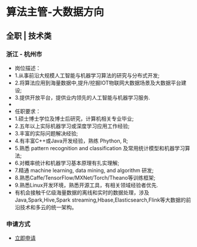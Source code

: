 
# 算法主管-大数据方向
## 全职  |  技术类
### 浙江 - 杭州市

- 岗位描述：
- 1.从事前沿大规模人工智能与机器学习算法的研究与分布式开发;
- 2.将算法应用到海量数据中,提升/挖掘IOT物联网大数据场景及大数据平台建设;
- 3.提供开放平台，提供业内领先的人工智能与机器学习服务.
- &nbsp;
- 任职要求：
- 1.硕士博士学位及博士后研究，计算机相关专业毕业;
- 2.五年以上实际机器学习或深度学习应用工作经验;
- 3.丰富的实际问题解决经验;
- 4.有丰富C++或Java开发经验，熟练 Phython, R;
- 5.熟悉 pattern recognition and classification 及常用统计模型和机器学习算法;
- 6.对概率统计和机器学习基本原理有扎实理解;
- 7.精通 machine learning, data mining, and algorithm 研发;
- 8.熟悉Caffe/TensorFlow/MXNet/Torch/Theano等训练框架;
- 9.熟悉Linux开发环境，熟悉开源工具，有相关领域经验者优先.
- 有机会接触千亿级海量数据的离线和实时的数据处理，涉及Java,Spark,Hive,Spark streaming,Hbase,Elasticsearch,Flink等大数据的前沿技术和多云的统一架构。
### 申请方式
- <a href="mailto:hr@tuya.com" title=yourName-算法主管-大数据方向>立即申请</a>